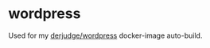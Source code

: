 # wordpress
Used for my [derjudge/wordpress](https://hub.docker.com/r/derjudge/wordpress/) docker-image auto-build.
